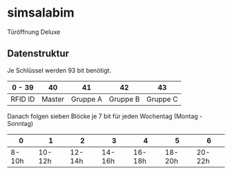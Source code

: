 simsalabim
==========

Türöffnung Deluxe


Datenstruktur
-------------

Je Schlüssel werden 93 bit benötigt.

|  0  - 39  |    40    |    41    |    42    |    43    |
| --------- | -------- | -------- | -------- | -------- |
|  RFID ID  |  Master  | Gruppe A | Gruppe B | Gruppe C |

Danach folgen sieben Blöcke je 7 bit für jeden Wochentag (Montag - Sonntag) 

|   0   |    1   |    2   |    3   |    4   |    5   |    6   |
| ----- | ------ | ------ | ------ | ------ | ------ | ------ |
| 8-10h | 10-12h | 12-14h | 14-16h | 16-18h | 18-20h | 20-22h |
